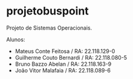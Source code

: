 # projetobuspoint
Projeto de Sistemas Operacionais. 

Alunos:

- Mateus Conte Feitosa / RA: 22.118.129-0
- Guilherme Couto Bernardi / RA: 22.118.080-5
- Bruno Bazzo Abelan / RA: 22.118.163-9
- João Vitor Malafaia / RA: 22.118.089-6
